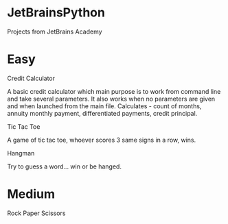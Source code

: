# JetBrainsPython
Projects from JetBrains Academy

# Easy
Credit Calculator

A basic credit calculator which main purpose is to work from command line and take several parameters.
It also works when no parameters are given and when launched from the main file.
Calculates - count of months, annuity monthly payment, differentiated payments, credit principal.

Tic Tac Toe

A game of tic tac toe, whoever scores 3 same signs in a row, wins.

Hangman

Try to guess a word... win or be hanged.

# Medium
Rock Paper Scissors

